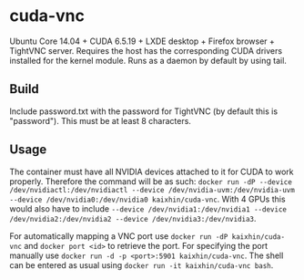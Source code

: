 cuda-vnc
========
Ubuntu Core 14.04 + CUDA 6.5.19 + LXDE desktop + Firefox browser + TightVNC server. Requires the host has the corresponding CUDA drivers installed for the kernel module. Runs as a daemon by default by using tail. 

Build
-----
Include password.txt with the password for TightVNC (by default this is "password"). This must be at least 8 characters.

Usage
-----
The container must have all NVIDIA devices attached to it for CUDA to work properly.
Therefore the command will be as such: `docker run -dP --device /dev/nvidiactl:/dev/nvidiactl --device /dev/nvidia-uvm:/dev/nvidia-uvm --device /dev/nvidia0:/dev/nvidia0 kaixhin/cuda-vnc`.
With 4 GPUs this would also have to include `--device /dev/nvidia1:/dev/nvidia1 --device /dev/nvidia2:/dev/nvidia2 --device /dev/nvidia3:/dev/nvidia3`.

For automatically mapping a VNC port use `docker run -dP kaixhin/cuda-vnc` and `docker port <id>` to retrieve the port.
For specifying the port manually use `docker run -d -p <port>:5901 kaixhin/cuda-vnc`.
The shell can be entered as usual using `docker run -it kaixhin/cuda-vnc bash`.
